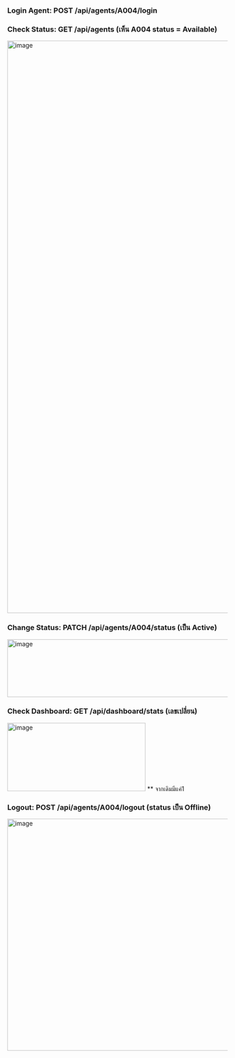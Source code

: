 ### Login Agent: POST /api/agents/A004/login
### Check Status: GET /api/agents (เห็น A004 status = Available)
<img width="1630" height="1308" alt="image" src="https://github.com/user-attachments/assets/476e2c76-2704-4acc-bd38-d61a4acf7668" />

### Change Status: PATCH /api/agents/A004/status (เป็น Active)
<img width="574" height="132" alt="image" src="https://github.com/user-attachments/assets/4bd56979-cef6-41d0-a209-87e678eac5e3" />

### Check Dashboard: GET /api/dashboard/stats (เลขเปลี่ยน)
<img width="316" height="156" alt="image" src="https://github.com/user-attachments/assets/52956e73-d5a6-419b-8b48-404402fde94b" />
** จากเดิมมีแค่1

### Logout: POST /api/agents/A004/logout (status เป็น Offline)
<img width="1094" height="530" alt="image" src="https://github.com/user-attachments/assets/ab7c13e5-cb49-4769-ab4d-a8533674958d" />

